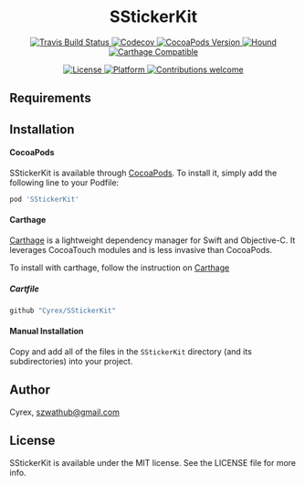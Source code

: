 <h1 align="center">SStickerKit</h1>

<p align="center">
    <a href="https://travis-ci.com/Cyrex/SStickerKit">
        <img src="https://travis-ci.com/Cyrex/SStickerKit.svg?branch=master" alt="Travis Build Status">
    </a>
    <a href="https://codecov.io/github/Cyrex/SStickerKit">
        <img src="https://codecov.io/gh/Cyrex/SStickerKit/branch/master/graph/badge.svg" alt="Codecov">
    </a>
    <a href="http://cocoapods.org/pods/SStickerKit">
        <img src="https://img.shields.io/cocoapods/v/SStickerKit.svg?style=flat" alt="CocoaPods Version">
    </a>
    <a href="https://houndci.com">
        <img src="https://img.shields.io/badge/Reviewed_by-Hound-8E64B0.svg" alt="Hound">
    </a>
    <a href="https://github.com/Cyrex/SStickerKit">
        <img src="https://img.shields.io/badge/Carthage-compatible-4BC51D.svg?style=flat" alt="Carthage Compatible">
    </a>
</p>


<p align="center">
    <a href="http://cocoapods.org/pods/SStickerKit">
        <img src="https://img.shields.io/cocoapods/l/SStickerKit.svg?style=flat" alt="License">
    </a>
    <a href="http://cocoapods.org/pods/SStickerKit">
        <img src="https://img.shields.io/cocoapods/p/SStickerKit.svg?style=flat" alt="Platform">
    </a>
    <a href="https://github.com/Cyrex/SStickerKit/pulls">
        <img src="https://img.shields.io/badge/contributions-welcome-brightgreen.svg?style=flat" alt="Contributions welcome">
    </a>
</p>


## Requirements

## Installation
#### CocoaPods
SStickerKit is available through [CocoaPods](http://cocoapods.org). To install it, simply add the following line to your Podfile:

```ruby
pod 'SStickerKit'
```

#### Carthage
[Carthage](https://github.com/Carthage/Carthage) is a lightweight dependency manager for Swift and Objective-C. It leverages CocoaTouch modules and is less invasive than CocoaPods.

To install with carthage, follow the instruction on [Carthage](https://github.com/Carthage/Carthage)

##### Cartfile
```ruby
github "Cyrex/SStickerKit"
```

#### Manual Installation
Copy and add all of the files in the `SStickerKit` directory (and its subdirectories) into your project.

## Author

Cyrex, szwathub@gmail.com

## License

SStickerKit is available under the MIT license. See the LICENSE file for more info.
